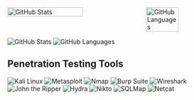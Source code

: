 <!--
**francescolonardo/francescolonardo** is a ✨ _special_ ✨ repository because its `README.md` (this file) appears on your GitHub profile.

Here are some ideas to get you started:

- 🔭 I’m currently working on ...
- 🌱 I’m currently learning ...
- 👯 I’m looking to collaborate on ...
- 🤔 I’m looking for help with ...
- 💬 Ask me about ...
- 📫 How to reach me: ...
- 😄 Pronouns: ...
- ⚡ Fun fact: ...
-->

<div style="display: flex; justify-content: space-between;">
  <img alt="GitHub Stats" src="https://github-readme-stats.vercel.app/api?username=francescolonardo&show=prs_merge&hide=contribs&rank_icon=github&show_icons=true&theme=dracula" style="width: 58%; height: auto;"/>
  <img alt="GitHub Languages" src="https://github-readme-stats.vercel.app/api/top-langs/?username=francescolonardo&layout=compact&size_weight=0.5&count_weight=0.5&hide_progress=true&show_icons=true&theme=dracula" style="width: 38%; height: auto;"/>
</div>

![GitHub Stats](https://github-readme-stats.vercel.app/api?username=francescolonardo&show=prs_merge&hide=contribs&rank_icon=github&show_icons=true&theme=dracula)
![GitHub Languages](https://github-readme-stats.vercel.app/api/top-langs/?username=francescolonardo&hide_progress=true&show_icons=true&theme=dracula)


## Penetration Testing Tools

![Kali Linux](https://img.shields.io/badge/-Kali_Linux-5A5A5A?style=flat&logo=kali-linux&logoColor=white)
![Metasploit](https://img.shields.io/badge/-Metasploit-5A5A5A?style=flat&logo=metasploit&logoColor=white)
![Nmap](https://img.shields.io/badge/-Nmap-5A5A5A?style=flat&logo=nmap&logoColor=white)
![Burp Suite](https://img.shields.io/badge/-Burp_Suite-5A5A5A?style=flat&logo=burp-suite&logoColor=white)
![Wireshark](https://img.shields.io/badge/-Wireshark-5A5A5A?style=flat&logo=wireshark&logoColor=white)
![John the Ripper](https://img.shields.io/badge/-John_the_Ripper-5A5A5A?style=flat&logo=linux&logoColor=white)
![Hydra](https://img.shields.io/badge/-Hydra-5A5A5A?style=flat&logo=hydra&logoColor=white)
![Nikto](https://img.shields.io/badge/-Nikto-5A5A5A?style=flat&logo=nikto&logoColor=white)
![SQLMap](https://img.shields.io/badge/-SQLMap-5A5A5A?style=flat&logo=sql&logoColor=white)
![Netcat](https://img.shields.io/badge/-Netcat-5A5A5A?style=flat&logo=netcat&logoColor=white)
